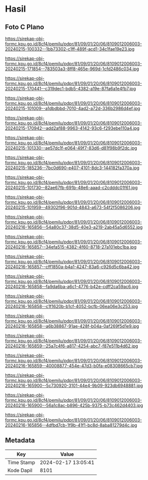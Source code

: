 # Hasil

## Foto C Plano

https://sirekap-obj-formc.kpu.go.id/8cf4/pemilu/pdpr/81/09/01/20/06/8109012006003-20240215-100332--1bb73302-c1ff-489f-acd1-34c1fae19e23.jpg

https://sirekap-obj-formc.kpu.go.id/8cf4/pemilu/pdpr/81/09/01/20/06/8109012006003-20240215-171854--783503a3-8ff8-465e-969d-1cfd2486c034.jpg

https://sirekap-obj-formc.kpu.go.id/8cf4/pemilu/pdpr/81/09/01/20/06/8109012006003-20240215-170441--c319dec1-bdb5-4382-a19e-87fa6a1e4fb7.jpg

https://sirekap-obj-formc.kpu.go.id/8cf4/pemilu/pdpr/81/09/01/20/06/8109012006003-20240215-101009--a1dbdbbd-7010-4ad2-a72d-336b2986d4ef.jpg

https://sirekap-obj-formc.kpu.go.id/8cf4/pemilu/pdpr/81/09/01/20/06/8109012006003-20240215-170942--add2af88-9963-4142-93c6-f293ebe110a4.jpg

https://sirekap-obj-formc.kpu.go.id/8cf4/pemilu/pdpr/81/09/01/20/06/8109012006003-20240215-101330--ae57dc1f-e064-49f7-83d6-d81f98b9f2dc.jpg

https://sirekap-obj-formc.kpu.go.id/8cf4/pemilu/pdpr/81/09/01/20/06/8109012006003-20240215-185236--7bc0d690-e407-4101-8dc3-144182fa370a.jpg

https://sirekap-obj-formc.kpu.go.id/8cf4/pemilu/pdpr/81/09/01/20/06/8109012006003-20240215-101730--82ae67fb-691b-48e6-aaad-c2cdddc01f61.jpg

https://sirekap-obj-formc.kpu.go.id/8cf4/pemilu/pdpr/81/09/01/20/06/8109012006003-20240215-101959--49302f96-901d-4843-a673-54f2f5086206.jpg

https://sirekap-obj-formc.kpu.go.id/8cf4/pemilu/pdpr/81/09/01/20/06/8109012006003-20240216-165856--54a80c37-38d5-40e3-a219-2ab45a5d6552.jpg

https://sirekap-obj-formc.kpu.go.id/8cf4/pemilu/pdpr/81/09/01/20/06/8109012006003-20240216-165857--34efa515-4382-4f60-8718-27a101ebc1ba.jpg

https://sirekap-obj-formc.kpu.go.id/8cf4/pemilu/pdpr/81/09/01/20/06/8109012006003-20240216-165857--cff1850a-b4a1-4247-83a6-c926d5c6ba42.jpg

https://sirekap-obj-formc.kpu.go.id/8cf4/pemilu/pdpr/81/09/01/20/06/8109012006003-20240216-165858--fa9da6ba-a6c1-4776-b42e-cdff2ca59ac6.jpg

https://sirekap-obj-formc.kpu.go.id/8cf4/pemilu/pdpr/81/09/01/20/06/8109012006003-20240216-165858--c1f1620b-b1cf-4052-bcfb-06ea06e3c253.jpg

https://sirekap-obj-formc.kpu.go.id/8cf4/pemilu/pdpr/81/09/01/20/06/8109012006003-20240216-165858--a6b38867-91ae-428f-b04a-0af269f5d1e9.jpg

https://sirekap-obj-formc.kpu.go.id/8cf4/pemilu/pdpr/81/09/01/20/06/8109012006003-20240216-165859--25a7c4f6-a817-4254-abc7-f87e511b4d62.jpg

https://sirekap-obj-formc.kpu.go.id/8cf4/pemilu/pdpr/81/09/01/20/06/8109012006003-20240216-165859--40008877-454e-47d3-b0fa-e08308665cb7.jpg

https://sirekap-obj-formc.kpu.go.id/8cf4/pemilu/pdpr/81/09/01/20/06/8109012006003-20240216-165900--5c730920-3101-44e4-9b09-923db6948881.jpg

https://sirekap-obj-formc.kpu.go.id/8cf4/pemilu/pdpr/81/09/01/20/06/8109012006003-20240216-165900--56a1c8ac-b896-425b-9375-b73c462d4403.jpg

https://sirekap-obj-formc.kpu.go.id/8cf4/pemilu/pdpr/81/09/01/20/06/8109012006003-20240216-165856--4dfbd7cb-1f9b-41f1-bc8d-8aba81279d4c.jpg


## Metadata

| Key        | Value               |
| ---------- | ------------------- |
| Time Stamp | 2024-02-17 13:05:41 |
| Kode Dapil | 8101                |



